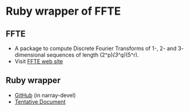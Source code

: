 # Ruby wrapper of FFTE

## FFTE
* A package to compute Discrete Fourier Transforms of
  1-, 2- and 3- dimensional sequences of length (2^p)*(3^q)*(5^r).
* Visit [FFTE web site](http://www.ffte.jp/)

## Ruby wrapper
* [GitHub](https://github.com/masa16/narray-devel/tree/master/ffte)
  (in narray-devel)
* [Tentative Document](http://masa16.github.io/narray-devel/ffte/frames.html)
